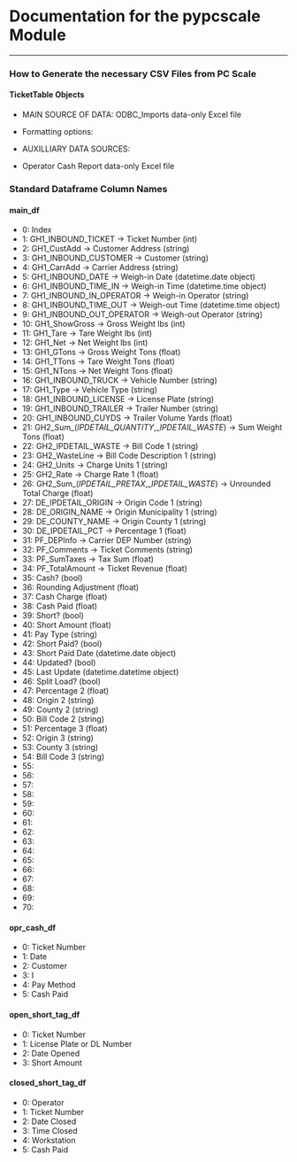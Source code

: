 # Documentation for the pypcscale Module
---
### How to Generate the necessary CSV Files from PC Scale

#### TicketTable Objects
* MAIN SOURCE OF DATA: ODBC_Imports data-only Excel file
 * Formatting options:

* AUXILLIARY DATA SOURCES:
 * Operator Cash Report data-only Excel file


 ### Standard Dataframe Column Names
 #### main_df
* 0: Index
* 1: GH1_INBOUND_TICKET -> Ticket Number (int)
* 2: GH1_CustAdd -> Customer Address (string)
* 3: GH1_INBOUND_CUSTOMER -> Customer (string)
* 4: GH1_CarrAdd -> Carrier Address (string)
* 5: GH1_INBOUND_DATE -> Weigh-in Date (datetime.date object)
* 6: GH1_INBOUND_TIME_IN -> Weigh-in Time (datetime.time object)
* 7: GH1_INBOUND_IN_OPERATOR -> Weigh-in Operator (string)
* 8: GH1_INBOUND_TIME_OUT -> Weigh-out Time (datetime.time object)
* 9: GH1_INBOUND_OUT_OPERATOR -> Weigh-out Operator (string)
* 10: GH1_ShowGross -> Gross Weight lbs (int)
* 11: GH1_Tare -> Tare Weight lbs (int)
* 12: GH1_Net -> Net Weight lbs (int)
* 13: GH1_GTons -> Gross Weight Tons (float)
* 14: GH1_TTons -> Tare Weight Tons (float)
* 15: GH1_NTons -> Net Weight Tons (float)
* 16: GH1_INBOUND_TRUCK -> Vehicle Number (string)
* 17: GH1_Type -> Vehicle Type (string)
* 18: GH1_INBOUND_LICENSE -> License Plate (string)
* 19: GH1_INBOUND_TRAILER -> Trailer Number (string)
* 20: GH1_INBOUND_CUYDS -> Trailer Volume Yards (float)
* 21: GH2_Sum_(_IPDETAIL_QUANTITY_,__IPDETAIL_WASTE_) -> Sum Weight Tons (float)
* 22: GH2_IPDETAIL_WASTE -> Bill Code 1 (string)
* 23: GH2_WasteLine -> Bill Code Description 1 (string)
* 24: GH2_Units -> Charge Units 1 (string)
* 25: GH2_Rate -> Charge Rate 1 (float)
* 26: GH2_Sum_(_IPDETAIL_PRETAX_,__IPDETAIL_WASTE_) -> Unrounded Total Charge (float)
* 27: DE_IPDETAIL_ORIGIN -> Origin Code 1 (string)
* 28: DE_ORIGIN_NAME -> Origin Municipality 1 (string)
* 29: DE_COUNTY_NAME -> Origin County 1 (string)
* 30: DE_IPDETAIL_PCT -> Percentage 1 (float)
* 31: PF_DEPInfo -> Carrier DEP Number (string)
* 32: PF_Comments -> Ticket Comments (string)
* 33: PF_SumTaxes -> Tax Sum (float)
* 34: PF_TotalAmount -> Ticket Revenue (float)
* 35: Cash? (bool)
* 36: Rounding Adjustment (float)
* 37: Cash Charge (float)
* 38: Cash Paid (float)
* 39: Short? (bool)
* 40: Short Amount (float)
* 41: Pay Type (string)
* 42: Short Paid? (bool)
* 43: Short Paid Date (datetime.date object)
* 44: Updated? (bool)
* 45: Last Update (datetime.datetime object)
* 46: Split Load? (bool)
* 47: Percentage 2 (float)
* 48: Origin 2 (string)
* 49: County 2 (string)
* 50: Bill Code 2 (string)
* 51: Percentage 3 (float)
* 52: Origin 3 (string)
* 53: County 3 (string)
* 54: Bill Code 3 (string)
* 55: 
* 56: 
* 57: 
* 58: 
* 59: 
* 60: 
* 61: 
* 62: 
* 63: 
* 64: 
* 65: 
* 66: 
* 67: 
* 68: 
* 69: 
* 70: 
 #### opr_cash_df
* 0: Ticket Number
* 1: Date
* 2: Customer
* 3: I
* 4: Pay Method
* 5: Cash Paid
 #### open_short_tag_df
* 0: Ticket Number
* 1: License Plate or DL Number
* 2: Date Opened
* 3: Short Amount
 #### closed_short_tag_df
* 0: Operator
* 1: Ticket Number
* 2: Date Closed
* 3: Time Closed
* 4: Workstation
* 5: Cash Paid
